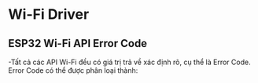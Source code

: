 # Wi-Fi Driver
## ESP32 Wi-Fi API Error Code

-Tất cả các API Wi-Fi đều có giá trị trả về xác định rõ, cụ thể là Error Code. Error Code có thể được phân loại thành:
